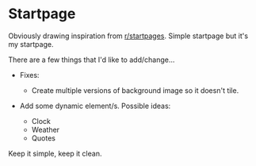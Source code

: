 # Startpage

Obviously drawing inspiration from 
[r/startpages](https://xavier-pdl.github.io/startpage/). Simple startpage but it's
my startpage.

There are a few things that I'd like to add/change...

- Fixes:
    - Create multiple versions of background image so it doesn't tile.


- Add some dynamic element/s. Possible ideas:
    - Clock
    - Weather
    - Quotes

Keep it simple, keep it clean.
